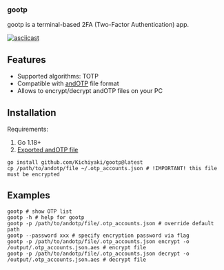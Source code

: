 ### gootp

gootp is a terminal-based 2FA (Two-Factor Authentication) app.

[![asciicast](https://asciinema.org/a/s9eF7EbqgnCkoLVwbv0TE0a8Y.svg)](https://asciinema.org/a/s9eF7EbqgnCkoLVwbv0TE0a8Y)

## Features
- Supported algorithms: TOTP
- Compatible with [andOTP](https://github.com/andOTP/andOTP) file format
- Allows to encrypt/decrypt andOTP files on your PC

## Installation

Requirements:
1. Go 1.18+
2. [Exported andOTP file](https://github.com/andOTP/andOTP#backups=)

```shell
go install github.com/Kichiyaki/gootp@latest
cp /path/to/andotp/file ~/.otp_accounts.json # !IMPORTANT! this file must be encrypted
```
## Examples

```shell
gootp # show OTP list
gootp -h # help for gootp
gootp -p /path/to/andotp/file/.otp_accounts.json # override default path
gootp --password xxx # specify encryption password via flag
gootp -p /path/to/andotp/file/.otp_accounts.json encrypt -o /output/.otp_accounts.json.aes # encrypt file
gootp -p /path/to/andotp/file/.otp_accounts.json decrypt -o /output/.otp_accounts.json.aes # decrypt file
```
